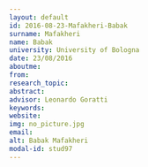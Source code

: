 ```yaml
---
layout: default 
id: 2016-08-23-Mafakheri-Babak
surname: Mafakheri
name: Babak
university: University of Bologna
date: 23/08/2016
aboutme: 
from: 
research_topic: 
abstract: 
advisor: Leonardo Goratti
keywords: 
website: 
img: no_picture.jpg
email: 
alt: Babak Mafakheri
modal-id: stud97
---
```

